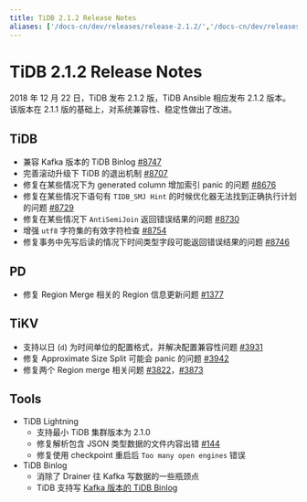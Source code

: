 ```yaml
---
title: TiDB 2.1.2 Release Notes
aliases: ['/docs-cn/dev/releases/release-2.1.2/','/docs-cn/dev/releases/2.1.2/']
---
```


# TiDB 2.1.2 Release Notes

2018 年 12 月 22 日，TiDB 发布 2.1.2 版，TiDB Ansible 相应发布 2.1.2 版本。该版本在 2.1.1 版的基础上，对系统兼容性、稳定性做出了改进。

## TiDB

- 兼容 Kafka 版本的 TiDB Binlog [#8747](https://github.com/pingcap/tidb/pull/8747)
- 完善滚动升级下 TiDB 的退出机制 [#8707](https://github.com/pingcap/tidb/pull/8707)
- 修复在某些情况下为 generated column 增加索引 panic 的问题 [#8676](https://github.com/pingcap/tidb/pull/8676)
- 修复在某些情况下语句有 `TIDB_SMJ Hint` 的时候优化器无法找到正确执行计划的问题 [#8729](https://github.com/pingcap/tidb/pull/8729)
- 修复在某些情况下 `AntiSemiJoin` 返回错误结果的问题 [#8730](https://github.com/pingcap/tidb/pull/8730)
- 增强 `utf8` 字符集的有效字符检查 [#8754](https://github.com/pingcap/tidb/pull/8754)
- 修复事务中先写后读的情况下时间类型字段可能返回错误结果的问题 [#8746](https://github.com/pingcap/tidb/pull/8746)

## PD

- 修复 Region Merge 相关的 Region 信息更新问题 [#1377](https://github.com/pingcap/pd/pull/1377)

## TiKV

- 支持以日 (`d`) 为时间单位的配置格式，并解决配置兼容性问题 [#3931](https://github.com/tikv/tikv/pull/3931)
- 修复 Approximate Size Split 可能会 panic 的问题 [#3942](https://github.com/tikv/tikv/pull/3942)
- 修复两个 Region merge 相关问题 [#3822](https://github.com/tikv/tikv/pull/3822)，[#3873](https://github.com/tikv/tikv/pull/3873)

## Tools

+ TiDB Lightning
    - 支持最小 TiDB 集群版本为 2.1.0
    - 修复解析包含 JSON 类型数据的文件内容出错 [#144](https://github.com/pingcap/tidb-tools/issues/144)
    - 修复使用 checkpoint 重启后 `Too many open engines` 错误
+ TiDB Binlog
    - 消除了 Drainer 往 Kafka 写数据的一些瓶颈点
    - TiDB 支持写 [Kafka 版本的 TiDB Binlog](https://pingcap.com/docs-cn/v2.1/reference/tidb-binlog/tidb-binlog-kafka/)
